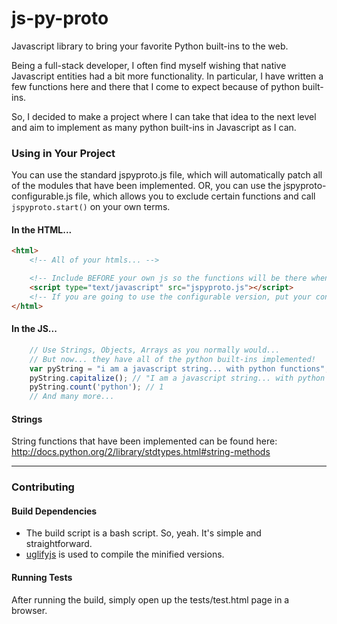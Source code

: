 js-py-proto
===========

Javascript library to bring your favorite Python built-ins to the web.


Being a full-stack developer, I often find myself wishing that native Javascript entities had a bit more functionality.
In particular, I have written a few functions here and there that I come to expect because of python built-ins.

So, I decided to make a project where I can take that idea to the next level and aim to implement as many python built-ins in Javascript as I can.

### Using in Your Project
You can use the standard jspyproto.js file, which will automatically patch all of the modules that have been implemented.
OR, you can use the jspyproto-configurable.js file, which allows you to exclude certain functions and call ```jspyproto.start()``` on your own terms.

#### In the HTML...
```html
<html>
    <!-- All of your htmls... -->

    <!-- Include BEFORE your own js so the functions will be there when you want them. -->
    <script type="text/javascript" src="jspyproto.js"></script>
    <!-- If you are going to use the configurable version, put your configuration code immediately following. -->
</html>
```

#### In the JS...
```javascript
    // Use Strings, Objects, Arrays as you normally would...
    // But now... they have all of the python built-ins implemented!
    var pyString = "i am a javascript string... with python functions";
    pyString.capitalize(); // "I am a javascript string... with python functions"
    pyString.count('python'); // 1
    // And many more...
```
#### Strings
String functions that have been implemented can be found here: http://docs.python.org/2/library/stdtypes.html#string-methods

****
### Contributing
#### Build Dependencies
* The build script is a bash script. So, yeah. It's simple and straightforward.
* [uglifyjs](https://github.com/mishoo/UglifyJS2) is used to compile the minified versions.

#### Running Tests
After running the build, simply open up the tests/test.html page in a browser.
